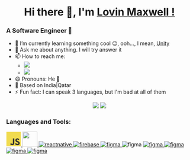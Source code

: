 <!--
**lovinmaxwell/lovinmaxwell** is a ✨ _special_ ✨ repository because its `README.md` (this file) appears on your GitHub profile.

Here are some ideas to get you started:

- 🔭 I’m currently working on ...
- 🌱 I’m currently learning ...
- 👯 I’m looking to collaborate on ...
- 🤔 I’m looking for help with ...
- 💬 Ask me about ...
- 📫 How to reach me: ...
- 😄 Pronouns: ...
- ⚡ Fun fact: ...
-->


<h1 align="center">
<a href="https://www.linkedin.com/in/carolgv/">  </a>Hi there 👋,
 I'm <a href="https://www.linkedin.com/in/lovin-j-maxwell/" target="_blank"> Lovin Maxwell !</a>
</h1>

<h3 align="left">
A Software Engineer 🚀
</h3>

- 🌱 I’m currently learning something cool 😉, ooh..., I mean, [Unity](https://unity.com/)
- 💬 Ask me about anything. I will try answer it
- 📫 How to reach me:
   - <a title="Twitter" href="https://twitter.com/lovin_maxwell">
       <img src="https://img.shields.io/badge/twitter-lovin_maxwell-blue?style=flat-square&color=7A7574&labelColor=0078D7">
     </a>
   - <a title="LinkedIn" href="https://www.linkedin.com/in/lovin-j-maxwell/">
       <img src="https://img.shields.io/badge/linkedin-lovinmaxwell-blue?style=flat-square&color=7A7574&labelColor=272CBF">
     </a>
- 😄 Pronouns: He 🌈
- 📌 Based on India|Qatar
- ⚡ Fun fact: I can speak 3 languages, but I'm bad at all of them

<div align="center">
   <img width="40%" src="https://github-readme-stats.vercel.app/api/top-langs/?username=lovinmaxwell&theme=dark&layout=compact" /> <img width="48%" src="https://github-readme-stats.vercel.app/api?username=lovinmaxwell&show_icons=true&theme=dark" />
</div>

<h3 align="left">Languages and Tools:</h3>
<p align="left">
<a href="https://developer.mozilla.org/en-US/docs/Web/JavaScript" target="_blank" rel="noreferrer"> <img src="https://raw.githubusercontent.com/devicons/devicon/master/icons/javascript/javascript-original.svg" alt="javascript" width="40" height="40"/>
<a href="https://www.typescriptlang.org/" target="_blank" rel="noreferrer"> <img src="https://www.vectorlogo.zone/logos/typescriptlang/typescriptlang-icon.svg"  width="40" height="40"/> 
<a href="https://reactnative.dev/" target="_blank" rel="noreferrer"> <img src="https://reactnative.dev/img/header_logo.svg" alt="reactnative" width="40" height="40"/> 
<a href="https://firebase.google.com/" target="_blank" rel="noreferrer"> <img src="https://www.vectorlogo.zone/logos/firebase/firebase-icon.svg" alt="firebase" width="40" height="40"/>
<a href="https://flutter.dev/" target="_blank" rel="noreferrer"> <img src="https://www.vectorlogo.zone/logos/flutterio/flutterio-icon.svg" alt="figma" width="40" height="40"/> 
<a                               target="_blank" rel="noreferrer"> <img src="https://www.vectorlogo.zone/logos/opensource/opensource-icon.svg" alt="figma" width="40" height="40"/> 
<a href="https://laravel.com/" target="_blank" rel="noreferrer"> <img src="https://www.vectorlogo.zone/logos/laravel/laravel-icon.svg" alt="figma" width="40" height="40"/> 
<a href="https://dart.dev/" target="_blank" rel="noreferrer"> <img src="https://www.vectorlogo.zone/logos/dartlang/dartlang-icon.svg" alt="figma" width="40" height="40"/> 
<a href="https://angular.io/" target="_blank" rel="noreferrer"> <img src="https://www.vectorlogo.zone/logos/angular/angular-icon.svg" alt="figma" width="40" height="40"/> 
<a href="https://aws.amazon.com//" target="_blank" rel="noreferrer"> <img src="https://www.vectorlogo.zone/logos/amazon_aws/amazon_aws-icon.svg" alt="figma" width="40" height="40"/> 
 </p>
